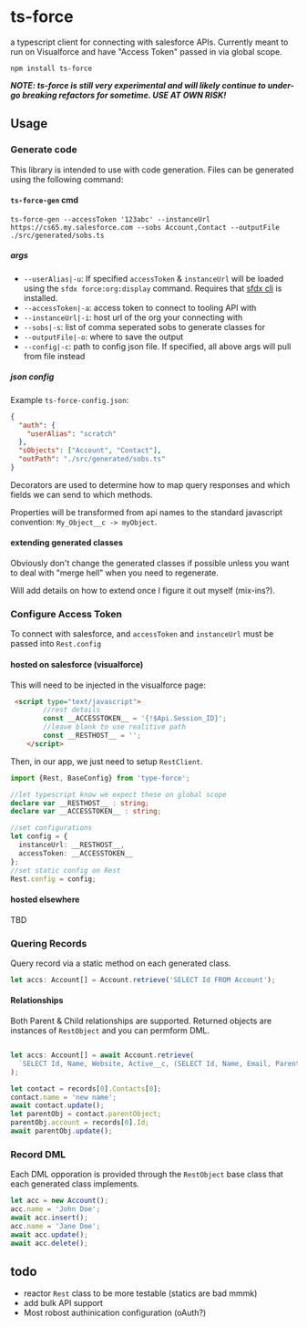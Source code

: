 # ts-force

a typescript client for connecting with salesforce APIs.  Currently meant to run on Visualforce and have "Access Token" passed in via global scope.

`npm install ts-force`

***NOTE: ts-force is still very experimental and will likely continue to under-go breaking refactors for sometime.  USE AT OWN RISK!***

## Usage

### Generate code

This library is intended to use with code generation.  Files can be generated using the following command:

#### `ts-force-gen` cmd

`ts-force-gen --accessToken '123abc' --instanceUrl https://cs65.my.salesforce.com --sobs Account,Contact --outputFile ./src/generated/sobs.ts`

##### args

- `--userAlias|-u`: If specified `accessToken` & `instanceUrl` will be loaded using the `sfdx force:org:display` command.  Requires that [sfdx cli](https://developer.salesforce.com/tools/sfdxcli) is installed.
- `--accessToken|-a`: access token to connect to tooling API with
- `--instanceUrl|-i`: host url of the org your connecting with
- `--sobs|-s`: list of comma seperated sobs to generate classes for
- `--outputFile|-o`: where to save the output
- `--config|-c`: path to config json file.  If specified, all above args will pull from file instead

##### json config

Example `ts-force-config.json`:

```json
{
  "auth": {
    "userAlias": "scratch"
  },
  "sObjects": ["Account", "Contact"],
  "outPath": "./src/generated/sobs.ts"
}
```

Decorators are used to determine how to map query responses and which fields we can send to which methods.

Properties will be transformed from api names to the standard javascript convention: `My_Object__c -> myObject`.

#### extending generated classes

Obviously don't change the generated classes if possible unless you want to deal with "merge hell" when you need to regenerate.

Will add details on how to extend once I figure it out myself (mix-ins?).

### Configure Access Token

To connect with salesforce, and `accessToken` and `instanceUrl` must be passed into `Rest.config`

#### hosted on salesforce (visualforce)

This will need to be injected in the visualforce page:

```html
 <script type="text/javascript">
        //rest details
        const __ACCESSTOKEN__ = '{!$Api.Session_ID}';
        //leave blank to use realitive path
        const __RESTHOST__ = '';
    </script>
```

Then, in our app, we just need to setup `RestClient`.

```typescript
import {Rest, BaseConfig} from 'type-force';

//let typescript know we expect these on global scope
declare var __RESTHOST__ : string;
declare var __ACCESSTOKEN__ : string;

//set configurations
let config = {
  instanceUrl: __RESTHOST__,
  accessToken: __ACCESSTOKEN__
};
//set static config on Rest
Rest.config = config;
```

#### hosted elsewhere

TBD

### Quering Records

Query record via a static method on each generated class.

```typescript
let accs: Account[] = Account.retrieve('SELECT Id FROM Account');
```

#### Relationships

Both Parent & Child relationships are supported.  Returned objects are instances of `RestObject` and you can permform DML.

```typescript

let accs: Account[] = await Account.retrieve(
  `SELECT Id, Name, Website, Active__c, (SELECT Id, Name, Email, Parent_Object__r.Id, Parent_Object__r.Name FROM Contacts) FROM Account WHERE Id = '0010m000006vmwJ'`
);

let contact = records[0].Contacts[0];
contact.name = 'new name';
await contact.update();
let parentObj = contact.parentObject;
parentObj.account = records[0].Id;
await parentObj.update();
```

### Record DML

Each DML opporation is provided through the `RestObject` base class that each generated class implements.

```typescript
let acc = new Account();
acc.name = 'John Doe';
await acc.insert();
acc.name = 'Jane Doe';
await acc.update();
await acc.delete();
```

## todo

- reactor `Rest` class to be more testable (statics are bad mmmk)
- add bulk API support
- Most robost authinication configuration (oAuth?)